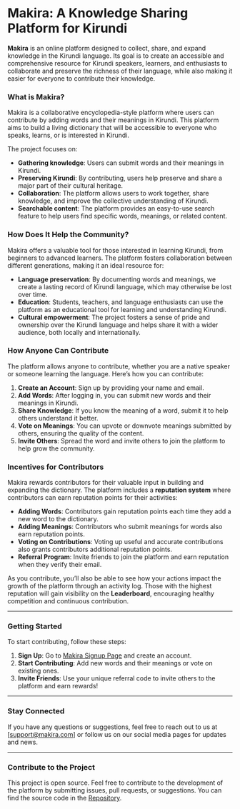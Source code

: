 
# Makira: A Knowledge Sharing Platform for Kirundi

**Makira** is an online platform designed to collect, share, and expand knowledge in the Kirundi language. Its goal is to create an accessible and comprehensive resource for Kirundi speakers, learners, and enthusiasts to collaborate and preserve the richness of their language, while also making it easier for everyone to contribute their knowledge.

### **What is Makira?**
Makira is a collaborative encyclopedia-style platform where users can contribute by adding words and their meanings in Kirundi. This platform aims to build a living dictionary that will be accessible to everyone who speaks, learns, or is interested in Kirundi.

The project focuses on:

- **Gathering knowledge**: Users can submit words and their meanings in Kirundi.
- **Preserving Kirundi**: By contributing, users help preserve and share a major part of their cultural heritage.
- **Collaboration**: The platform allows users to work together, share knowledge, and improve the collective understanding of Kirundi.
- **Searchable content**: The platform provides an easy-to-use search feature to help users find specific words, meanings, or related content.

### **How Does It Help the Community?**
Makira offers a valuable tool for those interested in learning Kirundi, from beginners to advanced learners. The platform fosters collaboration between different generations, making it an ideal resource for:

- **Language preservation**: By documenting words and meanings, we create a lasting record of Kirundi language, which may otherwise be lost over time.
- **Education**: Students, teachers, and language enthusiasts can use the platform as an educational tool for learning and understanding Kirundi.
- **Cultural empowerment**: The project fosters a sense of pride and ownership over the Kirundi language and helps share it with a wider audience, both locally and internationally.

### **How Anyone Can Contribute**
The platform allows anyone to contribute, whether you are a native speaker or someone learning the language. Here’s how you can contribute:

1. **Create an Account**: Sign up by providing your name and email.
2. **Add Words**: After logging in, you can submit new words and their meanings in Kirundi.
3. **Share Knowledge**: If you know the meaning of a word, submit it to help others understand it better.
4. **Vote on Meanings**: You can upvote or downvote meanings submitted by others, ensuring the quality of the content.
5. **Invite Others**: Spread the word and invite others to join the platform to help grow the community.

### **Incentives for Contributors**
Makira rewards contributors for their valuable input in building and expanding the dictionary. The platform includes a **reputation system** where contributors can earn reputation points for their activities:

- **Adding Words**: Contributors gain reputation points each time they add a new word to the dictionary.
- **Adding Meanings**: Contributors who submit meanings for words also earn reputation points.
- **Voting on Contributions**: Voting up useful and accurate contributions also grants contributors additional reputation points.
- **Referral Program**: Invite friends to join the platform and earn reputation when they verify their email.
  
As you contribute, you’ll also be able to see how your actions impact the growth of the platform through an activity log. Those with the highest reputation will gain visibility on the **Leaderboard**, encouraging healthy competition and continuous contribution.

---

### **Getting Started**
To start contributing, follow these steps:

1. **Sign Up**: Go to [Makira Signup Page](https://github.com/blasius/makira_backend_new) and create an account.
2. **Start Contributing**: Add new words and their meanings or vote on existing ones.
3. **Invite Friends**: Use your unique referral code to invite others to the platform and earn rewards!

---

### **Stay Connected**
If you have any questions or suggestions, feel free to reach out to us at [support@makira.com] or follow us on our social media pages for updates and news.

---

### **Contribute to the Project**
This project is open source. Feel free to contribute to the development of the platform by submitting issues, pull requests, or suggestions. You can find the source code in the [Repository](https://github.com/blasius/makira_backend_new).
